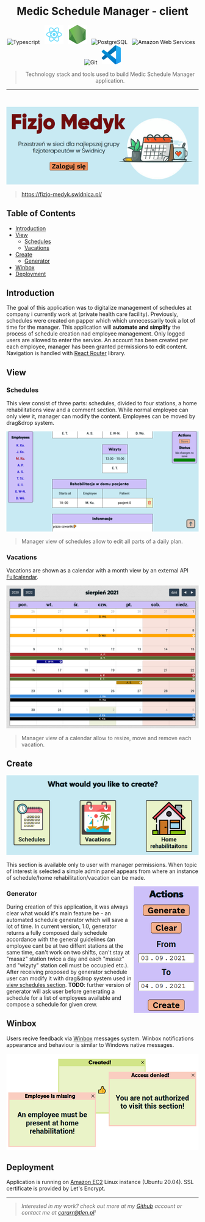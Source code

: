 <h1 align="center">Medic Schedule Manager - client</h1>

<div align="center">

<img  alt="Typescript" width="50px" src="https://iconape.com/wp-content/png_logo_vector/typescript.png" />
&nbsp;
<img alt="React" width="50px" src="https://raw.githubusercontent.com/github/explore/80688e429a7d4ef2fca1e82350fe8e3517d3494d/topics/react/react.png" />
&nbsp;
<img alt="Node.js" width="50px" src="https://raw.githubusercontent.com/github/explore/80688e429a7d4ef2fca1e82350fe8e3517d3494d/topics/nodejs/nodejs.png" />
&nbsp;
<img alt="PostgreSQL" width="50px" src="https://upload.wikimedia.org/wikipedia/commons/thumb/2/29/Postgresql_elephant.svg/1200px-Postgresql_elephant.svg.png" />
&nbsp;
<img alt="Amazon Web Services" width="50px" src="https://upload.wikimedia.org/wikipedia/commons/thumb/9/93/Amazon_Web_Services_Logo.svg/1200px-Amazon_Web_Services_Logo.svg.png" />
&nbsp;
<img alt="Git" width="50px" src="https://git-scm.com/images/logos/downloads/Git-Icon-1788C.png" />
&nbsp;
<img alt="Visual Studio Code" width="50px" src="https://raw.githubusercontent.com/github/explore/80688e429a7d4ef2fca1e82350fe8e3517d3494d/topics/visual-studio-code/visual-studio-code.png" />

</div>

> <p align="center"> Technology stack and tools used to build Medic Schedule Manager application. </p>

---

&nbsp;

![Landing page](./previewImages/landingPage.png)

> https://fizjo-medyk.swidnica.pl/

## Table of Contents

- [Introduction](#introduction)
- [View](#view)
  - [Schedules](#schedules)
  - [Vacations](#vacations)
- [Create](#create)
  - [Generator](#generator)
- [Winbox](#winbox)
- [Deployment](#deployment)

## Introduction

The goal of this application was to digitalize management of schedules at company i currently work at (private health care facility). Previously, schedules were created on papper which which unnecessarily took a lot of time for the manager. This application will **automate and simplify** the process of schedule creation nad employee management.
Only logged users are allowed to enter the service. An account has been created per each employee, manager has been granted permissions to edit content. Navigation is handled with [React Router](https://reactrouter.com/) library.

## View

### Schedules

This view consist of three parts: schedules, divided to four stations, a home rehabilitations view and a comment section. While normal employee can only view it, manager can modify the content. Employees can be moved by drag&drop system.

![Schedules](./previewImages/schedulesView.png)

> Manager view of schedules allow to edit all parts of a daily plan.

### Vacations

Vacations are shown as a calendar with a month view by an external API
[Fullcalendar](https://fullcalendar.io/).

![Calendar](./previewImages/calendarView.png)

> Manager view of a calendar allow to resize, move and remove each vacation.

## Create

![Create Panel](./previewImages/createPanel.png)

This section is available only to user with manager permissions. When topic of interest is selected a simple admin panel appears from where an instance of schedule/home rehabilitation/vacation can be made.

<img align="right" src="./previewImages/generatorPanel.png"/>

### Generator

During creation of this application, it was always clear what would it's main feature be - an automated schedule generator which will save a lot of time. In current version, 1.0, generator returns a fully composed daily schedule accordance with the general guidelines (an employee cant be at two diffent stations at the same time, can't work on two shifts, can't stay at "masaz" station twice a day and each "masaz" and "wizyty" station cell must be occupied etc.). After receiving proposed by generator schedule user can modify it with drag&drop system used in [view schedules section](#schedules).
**TODO**: further version of generator will ask user before generating a schedule for a list of employees available and compose a schedule for given crew.

## Winbox

Users recive feedback via [Winbox](https://github.com/nextapps-de/winbox) messages system. Winbox notifications appearance and behaviour is similar to Windows native messages.

![Winbox messages](./previewImages/winboxMessages.png)

## Deployment

Application is running on [Amazon EC2](https://aws.amazon.com/ec2/?ec2-whats-new.sort-by=item.additionalFields.postDateTime&ec2-whats-new.sort-order=desc) Linux instance (Ubuntu 20.04). SSL certificate is provided by Let's Encrypt.

---

> _Interested in my work? check out more at my [Github](https://github.com/Cararr) account or contact me at cararr@tlen.pl!_
